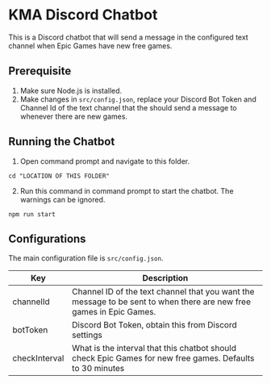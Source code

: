 # KMA Discord Chatbot

This is a Discord chatbot that will send a message in the configured text channel when Epic Games have new free games.

## Prerequisite

1. Make sure Node.js is installed.
2. Make changes in `src/config.json`, replace your Discord Bot Token and Channel Id of the text channel that the should send a message to whenever there are new games.

## Running the Chatbot

1. Open command prompt and navigate to this folder.

```
cd "LOCATION OF THIS FOLDER"
```

2. Run this command in command prompt to start the chatbot. The warnings can be ignored.

```
npm run start
```

## Configurations
The main configuration file is `src/config.json`.

|Key|Description|
|---|---|
|channelId|Channel ID of the text channel that you want the message to be sent to when there are new free games in Epic Games.| 
|botToken|Discord Bot Token, obtain this from Discord settings|
|checkInterval|What is the interval that this chatbot should check Epic Games for new free games. Defaults to 30 minutes|
